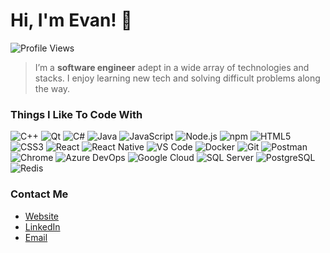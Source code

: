 # Hi, I'm Evan! 👋
![Profile Views](https://komarev.com/ghpvc/?username=evancolewright&style=flat-square&color=blue)

>I’m a <strong>software engineer</strong> adept in a wide array of technologies and stacks.
>I enjoy learning new tech and solving difficult problems along the way.
>
### Things I Like To Code With
<p>
  <img alt="C++" src="https://img.shields.io/badge/C++-00599C?style=flat-square&logo=cplusplus&logoColor=white" />
  <img alt="Qt" src="https://img.shields.io/badge/Qt-41CD52?style=flat-square&logo=qt&logoColor=white" />
  <img alt="C#" src="https://img.shields.io/badge/C%23-239120?style=flat-square&logo=csharp&logoColor=white" />
  <img alt="Java" src="https://img.shields.io/badge/Java-007396?style=flat-square&logo=openjdk&logoColor=white" />
  <img alt="JavaScript" src="https://img.shields.io/badge/JavaScript-F7DF1E?style=flat-square&logo=javascript&logoColor=black" />
  <img alt="Node.js" src="https://img.shields.io/badge/Node.js-339933?style=flat-square&logo=nodedotjs&logoColor=white" />
  <img alt="npm" src="https://img.shields.io/badge/npm-CB3837?style=flat-square&logo=npm&logoColor=white" />
  <img alt="HTML5" src="https://img.shields.io/badge/HTML5-E34F26?style=flat-square&logo=html5&logoColor=white" />
  <img alt="CSS3" src="https://img.shields.io/badge/CSS3-1572B6?style=flat-square&logo=css3&logoColor=white" />
  <img alt="React" src="https://img.shields.io/badge/React-61DAFB?style=flat-square&logo=react&logoColor=black" />
  <img alt="React Native" src="https://img.shields.io/badge/React%20Native-61DAFB?style=flat-square&logo=react&logoColor=black" />
  <img alt="VS Code" src="https://img.shields.io/badge/VS%20Code-007ACC?style=flat-square&logo=visualstudiocode&logoColor=white" />
  <img alt="Docker" src="https://img.shields.io/badge/Docker-2496ED?style=flat-square&logo=docker&logoColor=white" />
  <img alt="Git" src="https://img.shields.io/badge/Git-F05032?style=flat-square&logo=git&logoColor=white" />
  <img alt="Postman" src="https://img.shields.io/badge/Postman-FF6C37?style=flat-square&logo=postman&logoColor=white" />
  <img alt="Chrome" src="https://img.shields.io/badge/Chrome-4285F4?style=flat-square&logo=googlechrome&logoColor=white" />
  <img alt="Azure DevOps" src="https://img.shields.io/badge/Azure%20DevOps-0078D7?style=flat-square&logo=azuredevops&logoColor=white" />
  <img alt="Google Cloud" src="https://img.shields.io/badge/Google%20Cloud-4285F4?style=flat-square&logo=googlecloud&logoColor=white" />
  <img alt="SQL Server" src="https://img.shields.io/badge/SQL%20Server-CC2927?style=flat-square&logo=microsoftsqlserver&logoColor=white" />
  <img alt="PostgreSQL" src="https://img.shields.io/badge/PostgreSQL-4169E1?style=flat-square&logo=postgresql&logoColor=white" />
  <img alt="Redis" src="https://img.shields.io/badge/Redis-DC382D?style=flat-square&logo=redis&logoColor=white" />
</p>

### Contact Me
- [Website](https://evancolewright.github.io)
- [LinkedIn](https://www.linkedin.com/in/evan-wright-6b6130194)
- [Email](mailto:evanwright35@gmail.com)
